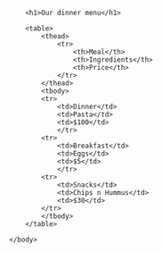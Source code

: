 <!DOCTYPE html>
<html>
    <head>
        <meta charset="utf-8">
        <title>Challenge: The dinner table</title>
    </head>
    <body>

        <h1>Our dinner menu</h1>

        <table>
            <thead>
                <tr>
                    <th>Meal</th>
                    <th>Ingredients</th>
                    <th>Price</th>
                </tr>
            </thead>
            <tbody>
            <tr>
                <td>Dinner</td>
                <td>Pasta</td>
                <td>$100</td>
                </tr>
            <tr>
                <td>Breakfast</td>
                <td>Eggs</td>
                <td>$5</td>
                </tr>
            <tr>
                <td>Snacks</td>
                <td>Chips n Hummus</td>
                <td>$30</td>
            </tr>
            </tbody>
        </table>

    </body>
</html>
